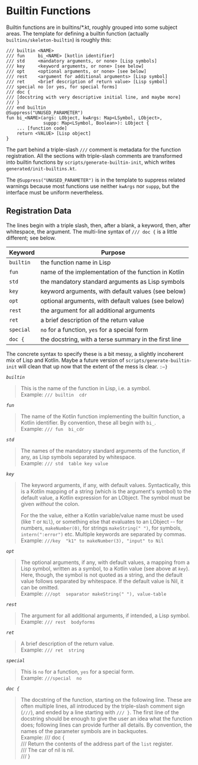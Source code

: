 Builtin Functions
=================

Builtin functions are in builtins/*.kt, roughly grouped into some
subject areas. The template for defining a builtin function
(actually `builtins/skeleton-builtin`) is roughly this:

    /// builtin <NAME>
    /// fun     bi_<NAME> [kotlin identifier]
    /// std     <mandatory arguments, or none> [Lisp symbols]
    /// key     <keyword arguments, or none> [see below]
    /// opt     <optional arguments, or none> [see below]
    /// rest    <argument for additional arguments> [Lisp symbol]
    /// ret     <brief description of return value> [Lisp symbol]
    /// special no [or yes, for special forms]
    /// doc {
    /// [docstring with very descriptive initial line, and maybe more]
    /// }
    /// end builtin
    @Suppress("UNUSED_PARAMETER")
    fun bi_<NAME>(args: LObject, kwArgs: Map<LSymbol, LObject>,
                  suppp: Map<LSymbol, Boolean>): LObject {
        ... [function code]
        return <VALUE> [Lisp object]
    }

The part behind a triple-slash `///` comment is metadata for the
function registration. All the sections with triple-slash comments
are transformed into builtin functions by
`scripts/generate-builtin-init`, which writes
`generated/init-builtins.kt`. 

The `@Suppress("UNUSED_PARAMETER")` is in the template to suppress
related warnings because most functions use neither `kwArgs` nor
`suppp`, but the interface must be uniform nevertheless.


Registration Data
-----------------

The lines begin with a triple slash, then, after a blank, a keyword,
then, after whitespace, the argument. The multi-line syntax of
`/// doc {` is a little different; see below.

| Keyword   | Purpose                                               |
| ----------|-------------------------------------------------------|
| `builtin` | the function name in Lisp                             |
| `fun`     | name of the implementation of the function in Kotlin  |
| `std`     | the mandatory standard arguments as Lisp symbols      |
| `key`     | keyword arguments, with default values (see below)    |
| `opt`     | optional arguments, with default values (see below)   |
| `rest`    | the argument for all additional arguments             |
| `ret`     | a brief description of the return value               |
| `special` | `no` for a function, `yes` for a special form         |
| `doc {`   | the docstring, with a terse summary in the first line |

The concrete syntax to specify these is a bit messy, a slightly
incoherent mix of Lisp and Kotlin. Maybe a future version of
`scripts/generate-builtin-init` will clean that up now that the
extent of the mess is clear. `:–}`


*`builtin`*
> This is the name of the function in Lisp, i.e. a symbol.  
> Example: `/// builtin  cdr`

*`fun`*
> The name of the Kotlin function implementing the builtin function,
> a Kotlin identifier. By convention, these all begin with `bi_`.  
> Example: `/// fun  bi_cdr`

*`std`*
> The names of the mandatory standard arguments of the function, if
> any, as Lisp symbols separated by whitespace.  
> Example: `/// std  table key value`

*`key`*
> The keyword arguments, if any, with default values. Syntactically,
> this is a Kotlin mapping of a string (which is the argument's
> symbol) to the default value, a Kotlin expression for an LObject.
> The symbol must be given *without* the colon.
>
> For the the value, either a Kotlin variable/value name must
> be used (like `T` or `Nil`), or something else that evaluates to
> an LObject -- for numbers, `makeNumber(0)`, for strings
> `makeString(" ")`, for symbols, `intern(":error")` etc. Multiple
> keywords are separated by commas.  
> Example: `///key  "k1" to makeNumber(3), "input" to Nil`

*`opt`*
> The optional arguments, if any, with default values, a mapping
> from a Lisp symbol, written as a symbol, to a Kotlin value (see
> above at *`key`*). Here, though, the symbol is not quoted as a
> string, and the default value follows separated by whitespace. If
> the default value is Nil, it can be omitted.  
> Example: `///opt  separator makeString(" "), value-table`

*`rest`*
> The argument for all additional arguments, if intended, a Lisp
> symbol.  
> Example: `/// rest  bodyforms`

*`ret`*
> A brief description of the return value.  
> Example: `/// ret  string`

*`special`*
> This is `no` for a function, `yes` for a special form.  
> Example: `///special  no`

*`doc {`*
> The docstring of the function, starting on the following line.
> These are often multiple lines, all introduced by the triple-slash
> comment sign (`///`), and ended by a line starting with `/// }`.
> The first line of the docstring should be enough to give the user
> an idea what the function does; following lines can provide
> further all details. By convention, the names of the parameter
> symbols are in backquotes.  
> Example:
    /// doc {  
    /// Return the contents of the address part of the `list` register.  
    /// The car of nil is nil.  
    /// }  
